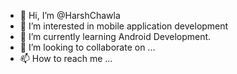 - 👋 Hi, I’m @HarshChawla
- 👀 I’m interested in mobile application development
- 🌱 I’m currently learning Android Development.
- 💞️ I’m looking to collaborate on ...
- 📫 How to reach me ...

<!---
HarshChawla0/HarshChawla0 is a ✨ special ✨ repository because its `README.md` (this file) appears on your GitHub profile.
You can click the Preview link to take a look at your changes.
--->
